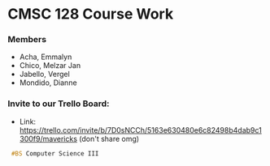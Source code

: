 # CMSC 128 Course Work

### Members
 - Acha, Emmalyn  
 - Chico, Melzar Jan  
 - Jabello, Vergel  
 - Mondido, Dianne  

### Invite to our Trello Board:
 - Link: https://trello.com/invite/b/7D0sNCCh/5163e630480e6c82498b4dab9c1300f9/mavericks (don't share omg)


```css 
 #BS Computer Science III
```
